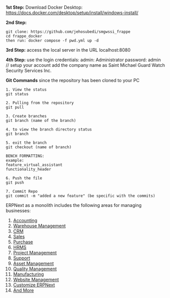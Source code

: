 **1st Step:**
Download Docker Desktop: https://docs.docker.com/desktop/setup/install/windows-install/ 

**2nd Step:**
```
git clone: https://github.com/jehosubedi/smgwssi_frappe
cd frappe_docker
then run: docker compose -f pwd.yml up -d
```
**3rd Step:**
access the local server in the URL
localhost:8080 

**4th Step:**
use the login credentials:
admin: Administrator
password: admin
// setup your account 
add the company name as Saint Michael Guard Watch Security Services Inc. 

**Git Commands**
since the repository has been cloned to your PC
```
1. View the status
git status

2. Pulling from the repository
git pull

3. Create branches 
git branch (name of the branch)

4. to view the branch directory status
git branch

5. exit the branch
git checkout (name of branch)

BENCH FORMATTING:
example:
feature_virtual_assistant
functionality_header

6. Push the file
git push

7. Commit Repo
git commit -m "added a new feature" (be specific with the commits)
```

ERPNext as a monolith includes the following areas for managing businesses:

1. [Accounting](https://erpnext.com/open-source-accounting)
1. [Warehouse Management](https://erpnext.com/distribution/warehouse-management-system)
1. [CRM](https://erpnext.com/open-source-crm)
1. [Sales](https://erpnext.com/open-source-sales-purchase)
1. [Purchase](https://erpnext.com/open-source-sales-purchase)
1. [HRMS](https://erpnext.com/open-source-hrms)
1. [Project Management](https://erpnext.com/open-source-projects)
1. [Support](https://erpnext.com/open-source-help-desk-software)
1. [Asset Management](https://erpnext.com/open-source-asset-management-software)
1. [Quality Management](https://erpnext.com/docs/user/manual/en/quality-management)
1. [Manufacturing](https://erpnext.com/open-source-manufacturing-erp-software)
1. [Website Management](https://erpnext.com/open-source-website-builder-software)
1. [Customize ERPNext](https://erpnext.com/docs/user/manual/en/customize-erpnext)
1. [And More](https://erpnext.com/docs/user/manual/en/)



